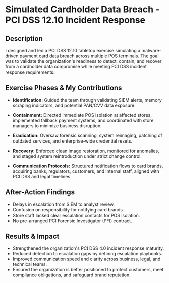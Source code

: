 <h1>Simulated Cardholder Data Breach - PCI DSS 12.10 Incident Response</h1>

<h2>Description</h2>

I designed and led a PCI DSS 12.10 tabletop exercise simulating a malware-driven payment card data breach across multiple POS terminals. The goal was to validate the organization's readiness to detect, contain, and recover from a cardholder data compromise while meeting PCI DSS incident response requirements.

<h2>Exercise Phases & My Contributions</h2>

- **Identification:** Guided the team through validating SIEM alerts, memory scraping indicators, and potential PAN/CVV data exposure.

- **Containment:** Directed immediate POS isolation at affected stores, implemented fallback payment systems, and coordinated with store managers to minimize business disruption.

- **Eradication:** Oversaw forensic scanning, system reimaging, patching of outdated services, and enterprise-wide credential resets.

- **Recovery:** Enforced clean image restoration, monitored for anomalies, and staged system reintroduction under strict change control.

- **Communication Protocols:** Structured notification flows to card brands, acquiring banks, regulators, customers, and internal staff, aligned with PCI DSS and legal timelines.


<h2>After-Action Findings </h2>

- Delays in escalation from SIEM to analyst review.<br>
- Confusion on responsibility for notifying card brands.<br>
- Store staff lacked clear escalation contacts for POS isolation.<br>
- No pre-arranged PCI Forensic Investigator (PFI) contract.

<h2>Results & Impact</h2>

- Strengthened the organization's PCI DSS 4.0 incident response maturity.<br>
- Reduced detection to escalation gaps by defining escalation playbooks.<br>
- Improved communication speed and clarity across business, legal, and technical teams.<br>
- Ensured the organization is better positioned to protect customers, meet compliance obligations, and safeguard brand reputation.

<!--
 ```diff
- text in red
+ text in green
! text in orange
# text in gray
@@ text in purple (and bold)@@
```
--!>
